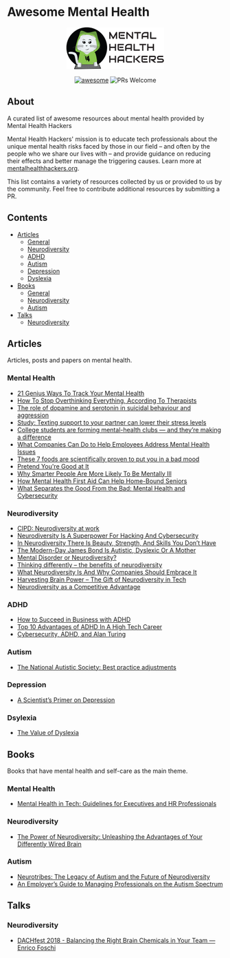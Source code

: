 # Awesome Mental Health

<p align="center"><img src="./mhh-logo-rec.png"></p>

<p align="center">
  <a href="https://github.com/sindresorhus/awesome"><img alt="awesome" src="https://awesome.re/badge.svg"/></a>
  <img alt="PRs Welcome" src="https://img.shields.io/badge/PRs-welcome-brightgreen.svg"/>
</p>

## About

A curated list of awesome resources about mental health provided by Mental Health Hackers

Mental Health Hackers' mission is to educate tech professionals about the unique mental health risks faced by those in our field – and often by the people who we share our lives with – and provide guidance on reducing their effects and better manage the triggering causes. Learn more at [mentalhealthhackers.org](http://mentalhealthhackers.org/).

This list contains a variety of resources collected by us or provided to us by the community. Feel free to contribute additional resources by submitting a PR.

## Contents

- [Articles](#mental-health)
  - [General](#general)
  - [Neurodiversity](#neurodiversity)
  - [ADHD](#adhd)
  - [Autism](#autism)
  - [Depression](#depression)
  - [Dyslexia](#dyslexia)
- [Books](#books)
  - [General](#mental-health-1)
  - [Neurodiversity](#neurodiversity-1)
  - [Autism](#autism-1)
- [Talks](#talks)
  - [Neurodiversity](#neurodiversity-2)

## Articles

Articles, posts and papers on mental health.

### Mental Health

* [21 Genius Ways To Track Your Mental Health](https://www.buzzfeed.com/annaborges/mental-health-trackers)
* [How To Stop Overthinking Everything, According To Therapists](https://www.buzzfeed.com/ryanhowes/how-to-stop-ruminating)
* [The role of dopamine and serotonin in suicidal behaviour and aggression](https://www.sciencedirect.com/science/article/pii/S0079612308009151)
* [Study: Texting support to your partner can lower their stress levels](https://www.theladders.com/career-advice/study-texting-support-to-your-partner-can-lower-their-stress-levels)
* [College students are forming mental-health clubs — and they’re making a difference](https://www.washingtonpost.com/news/to-your-health/wp/2018/06/28/college-students-are-forming-mental-health-clubs-and-theyre-making-a-difference/)
* [What Companies Can Do to Help Employees Address Mental Health Issues](https://hbr.org/2018/12/what-companies-can-do-to-help-employees-address-mental-health-issues)
* [These 7 foods are scientifically proven to put you in a bad mood](https://www.thisisinsider.com/these-foods-are-scientifically-proven-to-put-you-in-a-bad-mood-2018-5)
* [Pretend You're Good at It](https://lifehacker.com/pretend-youre-good-at-it-1822841289)
* [Why Smarter People Are More Likely To Be Mentally Ill](https://www.medicaldaily.com/why-smarter-people-are-more-likely-be-mentally-ill-270039)
* [How Mental Health First Aid Can Help Home-Bound Seniors](https://www.mentalhealthfirstaid.org/2018/11/how-mental-health-first-aid-can-help-home-bound-seniors/)
* [What Separates the Good From the Bad: Mental Health and Cybersecurity](https://www.infosecurity-magazine.com/next-gen-infosec/separates-good-bad-mental-health/)

### Neurodiversity
* [CIPD: Neurodiversity at work](https://www.cipd.co.uk/Images/neurodiversity-at-work_2018_tcm18-37852.pdf)
* [Neurodiversity Is A Superpower For Hacking And Cybersecurity](https://www.itspmagazine.com/from-the-newsroom/neurodiversity-is-a-superpower-for-hacking-and-cybersecurity)
* [In Neurodiversity There Is Beauty, Strength, And Skills You Don’t Have](https://www.itspmagazine.com/from-the-newsroom/in-neurodiversity-there-is-beauty-strength-and-skills-you-dont-have)
* [The Modern-Day James Bond Is Autistic, Dyslexic Or A Mother](https://www.itspmagazine.com/from-the-newsroom/the-modern-day-james-bond-is-autistic-dyslexic-or-a-mother)
* [Mental Disorder or Neurodiversity?](https://www.thenewatlantis.com/publications/mental-disorder-or-neurodiversity)
* [Thinking differently – the benefits of neurodiversity](https://diginomica.com/2018/03/07/thinking-differently-benefits-neurodiversity/)
* [What Neurodiversity Is And Why Companies Should Embrace It](https://www.fastcompany.com/40421510/what-is-neurodiversity-and-why-companies-should-embrace-it)
* [Harvesting Brain Power – The Gift of Neurodiversity in Tech](https://magenic.com/thinking/harvesting-brain-power-the-gift-of-neurodiversity-in-tech)
* [Neurodiversity as a Competitive Advantage](https://hbr.org/2017/05/neurodiversity-as-a-competitive-advantage)

### ADHD
* [How to Succeed in Business with ADHD](https://www.additudemag.com/adhd-entrepreneur-stories-jetblue-kinkos-jupitermedia/)
* [Top 10 Advantages of ADHD In A High Tech Career](https://adultaddstrengths.com/2006/02/09/top-10-advantages-of-add-in-a-high-tech-career/)
* [Cybersecurity, ADHD, and Alan Turing](https://medium.com/@AK3R303_63416/cybersecurity-adhd-and-alan-turing-9ba359034e33)

### Autism
* [The National Autistic Society: Best practice adjustments](https://www.autism.org.uk/professionals/employers/sign-up/adjustments.aspx)

### Depression
* [A Scientist’s Primer on Depression](https://www.wendymarieingram.com/2018/11/01/a-scientists-primer-on-depression/)

### Dsylexia
* [The Value of Dyslexia](http://madebydyslexia.org/assets/downloads/EY-the-value-of-dyslexia.pdf)


## Books

Books that have mental health and self-care as the main theme.

### Mental Health
* [Mental Health in Tech: Guidelines for Executives and HR Professionals](https://leanpub.com/osmi-guidelines-for-employers)

### Neurodiversity
* [The Power of Neurodiversity: Unleashing the Advantages of Your Differently Wired Brain](https://www.amazon.com/Power-Neurodiversity-Unleashing-Advantages-Differently/dp/0738215244)

### Autism
* [Neurotribes: The Legacy of Autism and the Future of Neurodiversity](https://www.amazon.com/Neurotribes-Legacy-Autism-Future-Neurodiversity)
* [An Employer’s Guide to Managing Professionals on the Autism Spectrum](https://www.amazon.com/gp/product/1785927450/)

## Talks

### Neurodiversity
* [DACHfest 2018 - Balancing the Right Brain Chemicals in Your Team — Enrico Foschi](https://youtu.be/D-_c3gRm6yo)
